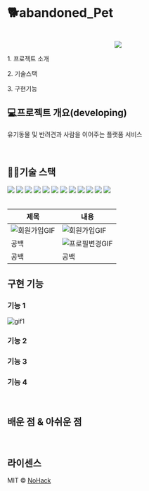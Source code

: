 # 🐕abandoned_Pet

<p align="center">
  <br>
  <img src="https://user-images.githubusercontent.com/108200179/176971284-4e158266-dcdf-46af-9321-6ac27397dfd5.png">
  <br>
</p>

<p>1. 프로젝트 소개</p>
<p>2. 기술스택</p>
<p>3. 구현기능</p>

## 💻프로젝트 개요(developing)

<p>
유기동물 및 반려견과 사람을 이어주는 플랫폼 서비스
</p>

<br>

## 👨‍💻기술 스택

<div>
<img src="https://img.shields.io/badge/JAVA-007396?style=for-the-badge&logo=java&logoColor=white">
<img src="https://img.shields.io/badge/Spring-6DB33F?style=for-the-badge&logo=Spring&logoColor=white">
<img src="https://img.shields.io/badge/oracle-F80000?style=for-the-badge&logo=oracle&logoColor=white">
<img src="https://img.shields.io/badge/javascript-F7DF1E?style=for-the-badge&logo=javascript&logoColor=black">
<img src="https://img.shields.io/badge/jquery-0769AD?style=for-the-badge&logo=jquery&logoColor=white">
<img src="https://img.shields.io/badge/html5-E34F26?style=for-the-badge&logo=html5&logoColor=white">
<img src="https://img.shields.io/badge/css-1572B6?style=for-the-badge&logo=css3&logoColor=white">
<img src="https://img.shields.io/badge/bootstrap-7952B3?style=for-the-badge&logo=bootstrap&logoColor=white">
<img src="https://img.shields.io/badge/apache tomcat-F8DC75?style=for-the-badge&logo=apachetomcat&logoColor=white">
<img src="https://img.shields.io/badge/aws-232F3E?style=for-the-badge&logo=aws&logoColor=white">
<img src="https://img.shields.io/badge/linux-FCC624?style=for-the-badge&logo=linux&logoColor=black">
<img src="https://img.shields.io/badge/github-181717?style=for-the-badge&logo=github&logoColor=white">
</div>

<br>

|제목|내용|
|------|---|
|![회원가입GIF](https://user-images.githubusercontent.com/108200179/177038185-5535f6e1-ba04-4c32-b6cb-d1686e9585bb.gif)|![회원가입GIF](https://user-images.githubusercontent.com/108200179/177038185-5535f6e1-ba04-4c32-b6cb-d1686e9585bb.gif)|
|공백|![프로필변경GIF](https://user-images.githubusercontent.com/108200179/177038209-80bbc750-a061-44a8-8fc1-691fcc57b54f.gif)|
|공백|공백|

## 구현 기능

### 기능 1

![gif1](https://user-images.githubusercontent.com/108200179/177028802-b3b1d434-31ff-4833-b3de-319cd5a4dc51.gif)

### 기능 2

### 기능 3

### 기능 4

<br>

## 배운 점 & 아쉬운 점

<p align="justify">

</p>

<br>

## 라이센스

MIT &copy; [NoHack](mailto:lbjp114@gmail.com)

<!-- Stack Icon Refernces -->

[js]: /images/stack/javascript.svg
[ts]: /images/stack/typescript.svg
[react]: /images/stack/react.svg
[node]: /images/stack/node.svg
